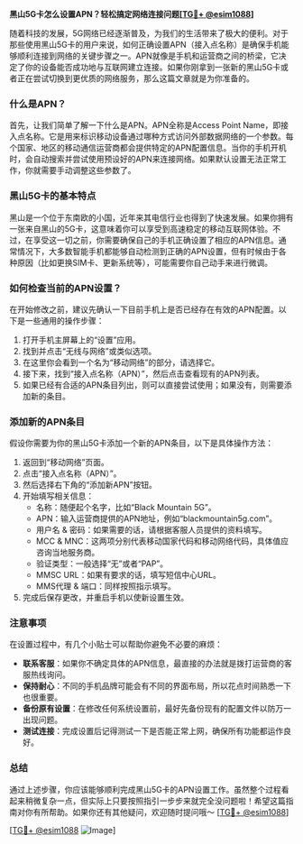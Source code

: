 **黑山5G卡怎么设置APN？轻松搞定网络连接问题[[TG💪+ @esim1088](https://t.me/s/esim1088)]**

随着科技的发展，5G网络已经逐渐普及，为我们的生活带来了极大的便利。对于那些使用黑山5G卡的用户来说，如何正确设置APN（接入点名称）是确保手机能够顺利连接到网络的关键步骤之一。APN就像是手机和运营商之间的桥梁，它决定了你的设备能否成功地与互联网建立连接。如果你刚拿到一张新的黑山5G卡或者正在尝试切换到更优质的网络服务，那么这篇文章就是为你准备的。

### 什么是APN？

首先，让我们简单了解一下什么是APN。APN全称是Access Point Name，即接入点名称。它是用来标识移动设备通过哪种方式访问外部数据网络的一个参数。每个国家、地区的移动通信运营商都会提供特定的APN配置信息。当你的手机开机时，会自动搜索并尝试使用预设好的APN来连接网络。如果默认设置无法正常工作，你就需要手动调整这些参数了。

### 黑山5G卡的基本特点

黑山是一个位于东南欧的小国，近年来其电信行业也得到了快速发展。如果你拥有一张来自黑山的5G卡，这意味着你可以享受到高速稳定的移动互联网体验。不过，在享受这一切之前，你需要确保自己的手机正确设置了相应的APN信息。通常情况下，大多数智能手机都能够自动检测到正确的APN设置，但有时候由于各种原因（比如更换SIM卡、更新系统等），可能需要你自己动手来进行微调。

### 如何检查当前的APN设置？

在开始修改之前，建议先确认一下目前手机上是否已经存在有效的APN配置。以下是一些通用的操作步骤：

1. 打开手机主屏幕上的“设置”应用。
2. 找到并点击“无线与网络”或类似选项。
3. 在这里你会看到一个名为“移动网络”的部分，请选择它。
4. 接下来，找到“接入点名称（APN）”，然后点击查看现有的APN列表。
5. 如果已经有合适的APN条目列出，则可以直接尝试使用；如果没有，则需要添加新的条目。

### 添加新的APN条目

假设你需要为你的黑山5G卡添加一个新的APN条目，以下是具体操作方法：

1. 返回到“移动网络”页面。
2. 点击“接入点名称（APN）”。
3. 然后选择右下角的“添加新APN”按钮。
4. 开始填写相关信息：
   - 名称：随便起个名字，比如“Black Mountain 5G”。
   - APN：输入运营商提供的APN地址，例如“blackmountain5g.com”。
   - 用户名 & 密码：如果需要的话，请根据客服人员提供的资料填写。
   - MCC & MNC：这两项分别代表移动国家代码和移动网络代码，具体值应咨询当地服务商。
   - 验证类型：一般选择“无”或者“PAP”。
   - MMSC URL：如果有要求的话，填写短信中心URL。
   - MMS代理 & 端口：同样按照指示填写。
5. 完成后保存更改，并重启手机以使新设置生效。

### 注意事项

在设置过程中，有几个小贴士可以帮助你避免不必要的麻烦：

- **联系客服**：如果你不确定具体的APN信息，最直接的办法就是拨打运营商的客服热线询问。
- **保持耐心**：不同的手机品牌可能会有不同的界面布局，所以花点时间熟悉一下也很重要。
- **备份原有设置**：在修改任何系统设置前，最好先备份现有的配置文件以防万一出现问题。
- **测试连接**：完成设置后记得测试一下是否能正常上网，确保所有功能都运作良好。

### 总结

通过上述步骤，你应该能够顺利完成黑山5G卡的APN设置工作。虽然整个过程看起来稍微复杂一点，但实际上只要按照指引一步步来就完全没问题啦！希望这篇指南对你有所帮助。如果你还有其他疑问，欢迎随时提问哦～ [[TG💪+ @esim1088](https://t.me/s/esim1088)]

[[TG💪+ @esim1088](https://t.me/s/esim1088) ![Image](https://i.postimg.cc/4NQfJmqS/Snipaste-2025-05-13-00-14-12.png)]